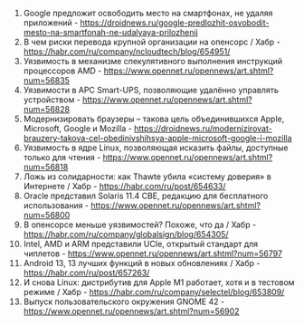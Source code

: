 1. Google предложит освободить место на смартфонах, не удаляя приложений - https://droidnews.ru/google-predlozhit-osvobodit-mesto-na-smartfonah-ne-udalyaya-prilozhenij
1. В чем риски перевода крупной организации на опенсорс / Хабр - https://habr.com/ru/company/ncloudtech/blog/654951/
1. Уязвимость в механизме спекулятивного выполнения инструкций процессоров AMD - https://www.opennet.ru/opennews/art.shtml?num=56835
1. Уязвимости в APC Smart-UPS, позволяющие удалённо управлять устройством - https://www.opennet.ru/opennews/art.shtml?num=56828
1. Модернизировать браузеры – такова цель объединившихся Apple, Microsoft, Google и Mozilla - https://droidnews.ru/modernizirovat-brauzery-takova-cel-obedinivshihsya-apple-microsoft-google-i-mozilla
1. Уязвимость в ядре Linux, позволяющая исказить файлы, доступные только для чтения - https://www.opennet.ru/opennews/art.shtml?num=56818
1. Ложь из солидарности: как Thawte убила «систему доверия» в Интернете / Хабр - https://habr.com/ru/post/654633/
1. Oracle представил Solaris 11.4 CBE, редакцию для бесплатного использования - https://www.opennet.ru/opennews/art.shtml?num=56800
1. В опенсорсе меньше уязвимостей? Похоже, что да / Хабр - https://habr.com/ru/company/globalsign/blog/654305/
1. Intel, AMD и ARM представили UCIe, открытый стандарт для чиплетов - https://www.opennet.ru/opennews/art.shtml?num=56797
1. Android 13, 13 лучших функций в новых обновлениях / Хабр - https://habr.com/ru/post/657263/
1. И снова Linux: дистрибутив для Apple M1 работает, хотя и в тестовом режиме / Хабр - https://habr.com/ru/company/selectel/blog/653809/
1. Выпуск пользовательского окружения GNOME 42 - https://www.opennet.ru/opennews/art.shtml?num=56902
